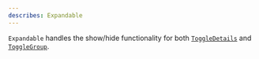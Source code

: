 ```yaml
---
describes: Expandable
---
```


`Expandable` handles the show/hide functionality for both [`ToggleDetails`](#ToggleDetails)
and [`ToggleGroup`](#ToggleGroup).
